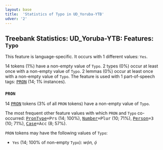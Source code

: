 ```yaml
---
layout: base
title:  'Statistics of Typo in UD_Yoruba-YTB'
udver: '2'
---
```


## Treebank Statistics: UD_Yoruba-YTB: Features: `Typo`

This feature is language-specific.
It occurs with 1 different values: `Yes`.

14 tokens (1%) have a non-empty value of `Typo`.
2 types (0%) occur at least once with a non-empty value of `Typo`.
2 lemmas (0%) occur at least once with a non-empty value of `Typo`.
The feature is used with 1 part-of-speech tags: <tt><a href="yo_ytb-pos-PRON.html">PRON</a></tt> (14; 1% instances).

### `PRON`

14 <tt><a href="yo_ytb-pos-PRON.html">PRON</a></tt> tokens (3% of all `PRON` tokens) have a non-empty value of `Typo`.

The most frequent other feature values with which `PRON` and `Typo` co-occurred: <tt><a href="yo_ytb-feat-PronType.html">PronType</a></tt><tt>=Prs</tt> (14; 100%), <tt><a href="yo_ytb-feat-Number.html">Number</a></tt><tt>=Plur</tt> (10; 71%), <tt><a href="yo_ytb-feat-Person.html">Person</a></tt><tt>=3</tt> (10; 71%), <tt><a href="yo_ytb-feat-Case.html">Case</a></tt><tt>=Acc</tt> (8; 57%).

`PRON` tokens may have the following values of `Typo`:

* `Yes` (14; 100% of non-empty `Typo`): <em>wọ́n, ọ́</em>

